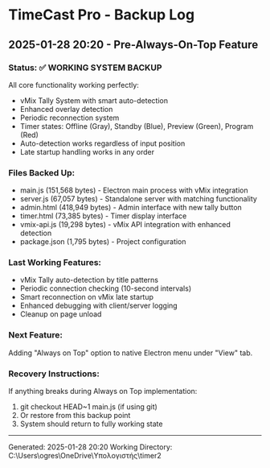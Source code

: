 # TimeCast Pro - Backup Log

## 2025-01-28 20:20 - Pre-Always-On-Top Feature

### Status: ✅ WORKING SYSTEM BACKUP
All core functionality working perfectly:
- vMix Tally System with smart auto-detection
- Enhanced overlay detection 
- Periodic reconnection system
- Timer states: Offline (Gray), Standby (Blue), Preview (Green), Program (Red)
- Auto-detection works regardless of input position
- Late startup handling works in any order

### Files Backed Up:
- main.js (151,568 bytes) - Electron main process with vMix integration
- server.js (67,057 bytes) - Standalone server with matching functionality  
- admin.html (418,949 bytes) - Admin interface with new tally button
- timer.html (73,385 bytes) - Timer display interface
- vmix-api.js (19,298 bytes) - vMix API integration with enhanced detection
- package.json (1,795 bytes) - Project configuration

### Last Working Features:
- vMix Tally auto-detection by title patterns
- Periodic connection checking (10-second intervals)
- Smart reconnection on vMix late startup
- Enhanced debugging with client/server logging
- Cleanup on page unload

### Next Feature: 
Adding "Always on Top" option to native Electron menu under "View" tab.

### Recovery Instructions:
If anything breaks during Always on Top implementation:
1. git checkout HEAD~1 main.js (if using git)
2. Or restore from this backup point
3. System should return to fully working state

---
Generated: 2025-01-28 20:20
Working Directory: C:\Users\ogres\OneDrive\Υπολογιστής\timer2